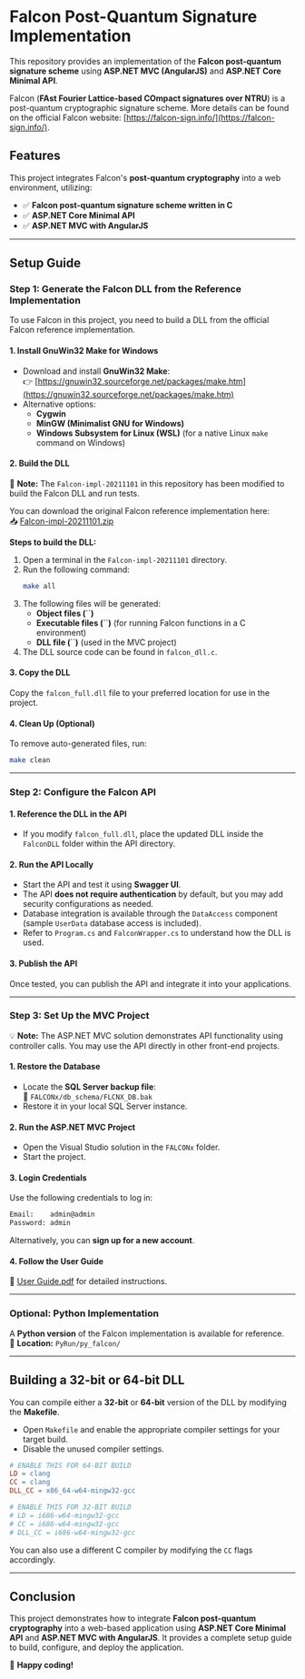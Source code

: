 # Falcon Post-Quantum Signature Implementation

This repository provides an implementation of the **Falcon post-quantum signature scheme** using **ASP.NET MVC (AngularJS)** and **ASP.NET Core Minimal API**.

Falcon (**FAst Fourier Lattice-based COmpact signatures over NTRU**) is a post-quantum cryptographic signature scheme. More details can be found on the official Falcon website: [https://falcon-sign.info/](https://falcon-sign.info/).

## Features

This project integrates Falcon's **post-quantum cryptography** into a web environment, utilizing:

- ✅ **Falcon post-quantum signature scheme written in C**
- ✅ **ASP.NET Core Minimal API**
- ✅ **ASP.NET MVC with AngularJS**

---

## Setup Guide

### Step 1: Generate the Falcon DLL from the Reference Implementation

To use Falcon in this project, you need to build a DLL from the official Falcon reference implementation.

#### 1. Install GnuWin32 Make for Windows

- Download and install **GnuWin32 Make**:\
  👉 [https://gnuwin32.sourceforge.net/packages/make.htm](https://gnuwin32.sourceforge.net/packages/make.htm)
- Alternative options:
  - **Cygwin**
  - **MinGW (Minimalist GNU for Windows)**
  - **Windows Subsystem for Linux (WSL)** (for a native Linux `make` command on Windows)

#### 2. Build the DLL

📌 **Note:** The `Falcon-impl-20211101` in this repository has been modified to build the Falcon DLL and run tests.

You can download the original Falcon reference implementation here:\
📥 [Falcon-impl-20211101.zip](https://falcon-sign.info/Falcon-impl-20211101.zip)

**Steps to build the DLL:**

1. Open a terminal in the `Falcon-impl-20211101` directory.
2. Run the following command:
   ```sh
   make all
   ```
3. The following files will be generated:
   - **Object files (**``**)**
   - **Executable files (**``**)** (for running Falcon functions in a C environment)
   - **DLL file (**``**)** (used in the MVC project)
4. The DLL source code can be found in `falcon_dll.c`.

#### 3. Copy the DLL

Copy the `falcon_full.dll` file to your preferred location for use in the project.

#### 4. Clean Up (Optional)

To remove auto-generated files, run:

```sh
make clean
```

---

### Step 2: Configure the Falcon API

#### 1. Reference the DLL in the API

- If you modify `falcon_full.dll`, place the updated DLL inside the `FalconDLL` folder within the API directory.

#### 2. Run the API Locally

- Start the API and test it using **Swagger UI**.
- The API **does not require authentication** by default, but you may add security configurations as needed.
- Database integration is available through the `DataAccess` component (sample `UserData` database access is included).
- Refer to `Program.cs` and `FalconWrapper.cs` to understand how the DLL is used.

#### 3. Publish the API

Once tested, you can publish the API and integrate it into your applications.

---

### Step 3: Set Up the MVC Project

💡 **Note:** The ASP.NET MVC solution demonstrates API functionality using controller calls. You may use the API directly in other front-end projects.

#### 1. Restore the Database

- Locate the **SQL Server backup file**:\
  📂 `FALCONx/db_schema/FLCNX_DB.bak`
- Restore it in your local SQL Server instance.

#### 2. Run the ASP.NET MVC Project

- Open the Visual Studio solution in the `FALCONx` folder.
- Start the project.

#### 3. Login Credentials

Use the following credentials to log in:

```sh
Email:    admin@admin
Password: admin
```

Alternatively, you can **sign up for a new account**.

#### 4. Follow the User Guide

📖 [User Guide.pdf](https://github.com/weigle22/post-quantum-sign-FALCON-MVC/blob/main/FALCONx/User%20Guide.pdf) for detailed instructions.

---

### Optional: Python Implementation

A **Python version** of the Falcon implementation is available for reference.\
📂 **Location:** `PyRun/py_falcon/`

---

## Building a 32-bit or 64-bit DLL

You can compile either a **32-bit** or **64-bit** version of the DLL by modifying the **Makefile**.

- Open `Makefile` and enable the appropriate compiler settings for your target build.
- Disable the unused compiler settings.

```makefile
# ENABLE THIS FOR 64-BIT BUILD
LD = clang
CC = clang
DLL_CC = x86_64-w64-mingw32-gcc

# ENABLE THIS FOR 32-BIT BUILD
# LD = i686-w64-mingw32-gcc
# CC = i686-w64-mingw32-gcc
# DLL_CC = i686-w64-mingw32-gcc
```

You can also use a different C compiler by modifying the `CC` flags accordingly.

---

## Conclusion

This project demonstrates how to integrate **Falcon post-quantum cryptography** into a web-based application using **ASP.NET Core Minimal API** and **ASP.NET MVC with AngularJS**. It provides a complete setup guide to build, configure, and deploy the application.

🚀 **Happy coding!**

